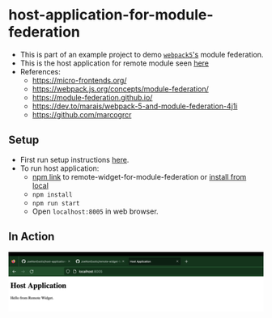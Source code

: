 # host-application-for-module-federation
- This is part of an example project to demo [`webpack5`'s](https://webpack.js.org/concepts/module-federation/) module federation.
- This is the host application for remote module seen [here](https://github.com/JoeNonExotic/remote-widget-for-module-federation)
- References: 
  - https://micro-frontends.org/
  - https://webpack.js.org/concepts/module-federation/
  - https://module-federation.github.io/
  - https://dev.to/marais/webpack-5-and-module-federation-4j1i 
  - https://github.com/marcogrcr
  
## Setup 
* First run setup instructions [here](https://github.com/JoeNonExotic/remote-widget-for-module-federation).
* To run host application:
  *  [npm link](https://docs.npmjs.com/cli/v8/commands/npm-link) to remote-widget-for-module-federation or [install from local](https://docs.npmjs.com/downloading-and-installing-packages-locally)
  * `npm install`
  * `npm run start`
  * Open `localhost:8005` in web browser.


## In Action 
![](./images/in-action.png)




